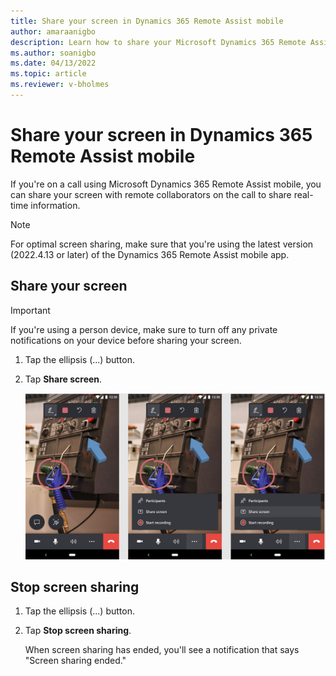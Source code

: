 ```yaml
---
title: Share your screen in Dynamics 365 Remote Assist mobile
author: amaraanigbo
description: Learn how to share your Microsoft Dynamics 365 Remote Assist mobile screen when you're on a call with remote collaborators. 
ms.author: soanigbo
ms.date: 04/13/2022
ms.topic: article
ms.reviewer: v-bholmes
---
```


# Share your screen in Dynamics 365 Remote Assist mobile

If you're on a call using Microsoft Dynamics 365 Remote Assist mobile, you can share your screen with remote collaborators on the call to share real-time information.

> [!NOTE]
> For optimal screen sharing, make sure that you're using the latest version (2022.4.13 or later) of the Dynamics 365 Remote Assist mobile app. 

## Share your screen

> [!IMPORTANT]
> If you're using a person device, make sure to turn off any private notifications on your device before sharing your screen. 

1. Tap the ellipsis (...) button. 

2. Tap **Share screen**.

   ![Diagram showing what each icon means in the Dynamics 365 Remote Assist mobile toolbar.](./media/mobile-app-screen-sharing.jpg "RAM Toolbar")

## Stop screen sharing

1. Tap the ellipsis (...) button. 

2. Tap **Stop screen sharing**. 

   When screen sharing has ended, you'll see a notification that says "Screen sharing ended."
